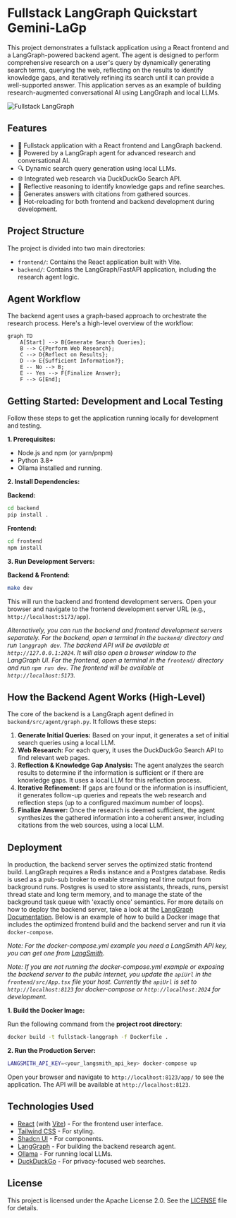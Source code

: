 # Fullstack LangGraph Quickstart Gemini-LaGp


This project demonstrates a fullstack application using a React frontend and a LangGraph-powered backend agent. The agent is designed to perform comprehensive research on a user's query by dynamically generating search terms, querying the web, reflecting on the results to identify knowledge gaps, and iteratively refining its search until it can provide a well-supported answer. This application serves as an example of building research-augmented conversational AI using LangGraph and local LLMs.

![Fullstack LangGraph](./app.png)

## Features

- 💬 Fullstack application with a React frontend and LangGraph backend.
- 🧠 Powered by a LangGraph agent for advanced research and conversational AI.
- 🔍 Dynamic search query generation using local LLMs.
- 🌐 Integrated web research via DuckDuckGo Search API.
- 🤔 Reflective reasoning to identify knowledge gaps and refine searches.
- 📄 Generates answers with citations from gathered sources.
- 🔄 Hot-reloading for both frontend and backend development during development.

## Project Structure

The project is divided into two main directories:

-   `frontend/`: Contains the React application built with Vite.
-   `backend/`: Contains the LangGraph/FastAPI application, including the research agent logic.

## Agent Workflow

The backend agent uses a graph-based approach to orchestrate the research process. Here's a high-level overview of the workflow:

```mermaid
graph TD
    A[Start] --> B{Generate Search Queries};
    B --> C{Perform Web Research};
    C --> D{Reflect on Results};
    D --> E{Sufficient Information?};
    E -- No --> B;
    E -- Yes --> F{Finalize Answer};
    F --> G[End];
```

## Getting Started: Development and Local Testing

Follow these steps to get the application running locally for development and testing.

**1. Prerequisites:**

-   Node.js and npm (or yarn/pnpm)
-   Python 3.8+
-   Ollama installed and running.

**2. Install Dependencies:**

**Backend:**

```bash
cd backend
pip install .
```

**Frontend:**

```bash
cd frontend
npm install
```

**3. Run Development Servers:**

**Backend & Frontend:**

```bash
make dev
```
This will run the backend and frontend development servers.    Open your browser and navigate to the frontend development server URL (e.g., `http://localhost:5173/app`).

_Alternatively, you can run the backend and frontend development servers separately. For the backend, open a terminal in the `backend/` directory and run `langgraph dev`. The backend API will be available at `http://127.0.0.1:2024`. It will also open a browser window to the LangGraph UI. For the frontend, open a terminal in the `frontend/` directory and run `npm run dev`. The frontend will be available at `http://localhost:5173`._

## How the Backend Agent Works (High-Level)

The core of the backend is a LangGraph agent defined in `backend/src/agent/graph.py`. It follows these steps:

1.  **Generate Initial Queries:** Based on your input, it generates a set of initial search queries using a local LLM.
2.  **Web Research:** For each query, it uses the DuckDuckGo Search API to find relevant web pages.
3.  **Reflection & Knowledge Gap Analysis:** The agent analyzes the search results to determine if the information is sufficient or if there are knowledge gaps. It uses a local LLM for this reflection process.
4.  **Iterative Refinement:** If gaps are found or the information is insufficient, it generates follow-up queries and repeats the web research and reflection steps (up to a configured maximum number of loops).
5.  **Finalize Answer:** Once the research is deemed sufficient, the agent synthesizes the gathered information into a coherent answer, including citations from the web sources, using a local LLM.

## Deployment

In production, the backend server serves the optimized static frontend build. LangGraph requires a Redis instance and a Postgres database. Redis is used as a pub-sub broker to enable streaming real time output from background runs. Postgres is used to store assistants, threads, runs, persist thread state and long term memory, and to manage the state of the background task queue with 'exactly once' semantics. For more details on how to deploy the backend server, take a look at the [LangGraph Documentation](https://langchain-ai.github.io/langgraph/concepts/deployment_options/). Below is an example of how to build a Docker image that includes the optimized frontend build and the backend server and run it via `docker-compose`.

_Note: For the docker-compose.yml example you need a LangSmith API key, you can get one from [LangSmith](https://smith.langchain.com/settings)._

_Note: If you are not running the docker-compose.yml example or exposing the backend server to the public internet, you update the `apiUrl` in the `frontend/src/App.tsx` file your host. Currently the `apiUrl` is set to `http://localhost:8123` for docker-compose or `http://localhost:2024` for development._

**1. Build the Docker Image:**

   Run the following command from the **project root directory**:
   ```bash
   docker build -t fullstack-langgraph -f Dockerfile .
   ```
**2. Run the Production Server:**

   ```bash
   LANGSMITH_API_KEY=<your_langsmith_api_key> docker-compose up
   ```

Open your browser and navigate to `http://localhost:8123/app/` to see the application. The API will be available at `http://localhost:8123`.

## Technologies Used

- [React](https://reactjs.org/) (with [Vite](https://vitejs.dev/)) - For the frontend user interface.
- [Tailwind CSS](https://tailwindcss.com/) - For styling.
- [Shadcn UI](https://ui.shadcn.com/) - For components.
- [LangGraph](https://github.com/langchain-ai/langgraph) - For building the backend research agent.
- [Ollama](https://ollama.ai/) - For running local LLMs.
- [DuckDuckGo](https://duckduckgo.com/) - For privacy-focused web searches.

## License

This project is licensed under the Apache License 2.0. See the [LICENSE](LICENSE) file for details. 
